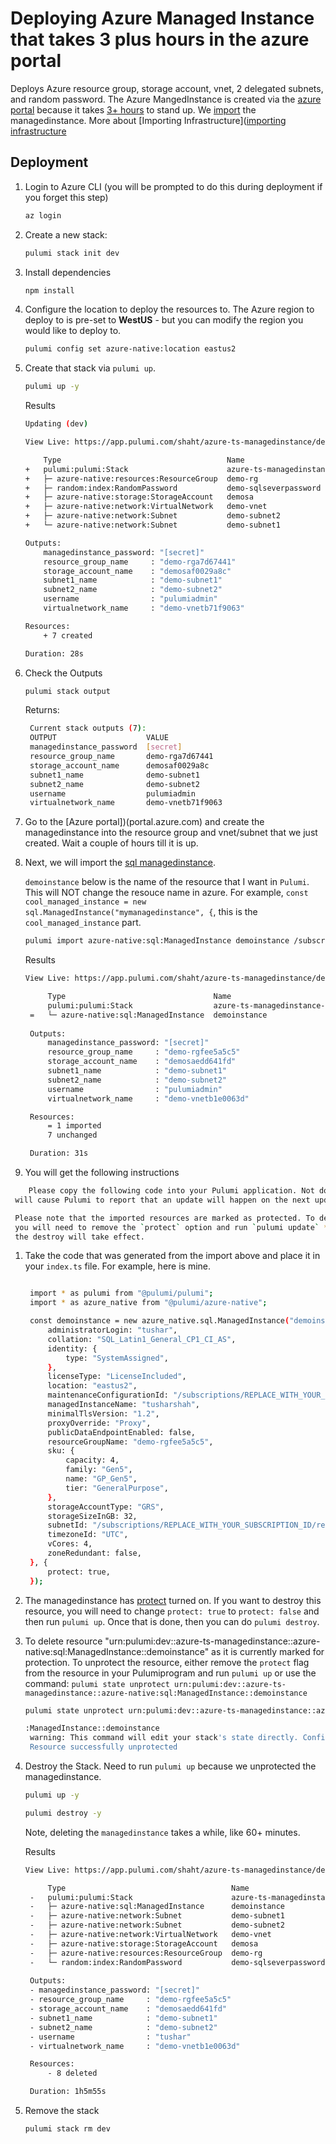 # Deploying Azure Managed Instance that takes 3 plus hours in the azure portal

Deploys Azure resource group, storage account, vnet, 2 delegated subnets, and random password. The Azure MangedInstance is created via the [azure portal](portal.azure.com) because it takes [3+ hours](images/sqlmanagedinstance_creation_time.png) to stand up. We [import](https://www.pulumi.com/registry/packages/azure-native/api-docs/sql/managedinstance/#import) the managedinstance.  More about [Importing Infrastructure]([importing infrastructure](https://www.pulumi.com/docs/guides/adopting/import/#adopting-existing-resources)


## Deployment

1. Login to Azure CLI (you will be prompted to do this during deployment if you forget this step)

    ```bash
    az login
    ```

1. Create a new stack:

    ```bash
    pulumi stack init dev
    ```
1. Install dependencies
    ```bash
    npm install
    ```
1. Configure the location to deploy the resources to.  The Azure region to deploy to is pre-set to **WestUS** - but you can modify the region you would like to deploy to.

    ```bash
    pulumi config set azure-native:location eastus2
    ```
1. Create that stack via `pulumi up`.
    ```bash
    pulumi up -y
    ```

    Results

    ```bash
    Updating (dev)

    View Live: https://app.pulumi.com/shaht/azure-ts-managedinstance/dev/updates/25

        Type                                     Name                          Status      
    +   pulumi:pulumi:Stack                      azure-ts-managedinstance-dev  created     
    +   ├─ azure-native:resources:ResourceGroup  demo-rg                       created     
    +   ├─ random:index:RandomPassword           demo-sqlseverpassword         created     
    +   ├─ azure-native:storage:StorageAccount   demosa                        created     
    +   ├─ azure-native:network:VirtualNetwork   demo-vnet                     created     
    +   ├─ azure-native:network:Subnet           demo-subnet2                  created     
    +   └─ azure-native:network:Subnet           demo-subnet1                  created     
    
    Outputs:
        managedinstance_password: "[secret]"
        resource_group_name     : "demo-rga7d67441"
        storage_account_name    : "demosaf0029a8c"
        subnet1_name            : "demo-subnet1"
        subnet2_name            : "demo-subnet2"
        username                : "pulumiadmin"
        virtualnetwork_name     : "demo-vnetb71f9063"

    Resources:
        + 7 created

    Duration: 28s

1. Check the Outputs
   ```bash
   pulumi stack output
   ```

   Returns:
   ```bash
    Current stack outputs (7):
    OUTPUT                    VALUE
    managedinstance_password  [secret]
    resource_group_name       demo-rga7d67441
    storage_account_name      demosaf0029a8c
    subnet1_name              demo-subnet1
    subnet2_name              demo-subnet2
    username                  pulumiadmin
    virtualnetwork_name       demo-vnetb71f9063
   ```

1. Go to the [Azure portal])(portal.azure.com) and create the managedinstance into the resource group and vnet/subnet that we just created.  Wait a couple
of hours till it is up.

1. Next, we will import the [sql managedinstance](https://www.pulumi.com/registry/packages/azure-native/api-docs/sql/managedinstance/#import).

   `demoinstance` below is the name of the resource that I want in `Pulumi`.  This will NOT change the resouce name in azure.
   For example, `const cool_managed_instance = new sql.ManagedInstance("mymanagedinstance", {`, this is the `cool_managed_instance` part.

   ```bash
   pulumi import azure-native:sql:ManagedInstance demoinstance /subscriptions/REPLACE_WITH_YOUR_SUBSCRIPTION_ID/resourceGroups/demo-rgfee5a5c5/providers/Microsoft.Sql/managedInstances/mymanagedinstance123
   ```

   Results
   ```bash
   View Live: https://app.pulumi.com/shaht/azure-ts-managedinstance/dev/updates/20

        Type                                 Name                          Status       
        pulumi:pulumi:Stack                  azure-ts-managedinstance-dev               
    =   └─ azure-native:sql:ManagedInstance  demoinstance                  imported     
    
    Outputs:
        managedinstance_password: "[secret]"
        resource_group_name     : "demo-rgfee5a5c5"
        storage_account_name    : "demosaedd641fd"
        subnet1_name            : "demo-subnet1"
        subnet2_name            : "demo-subnet2"
        username                : "pulumiadmin"
        virtualnetwork_name     : "demo-vnetb1e0063d"

    Resources:
        = 1 imported
        7 unchanged

    Duration: 31s
   ```

1.  You will get the following instructions
   ```bash
       Please copy the following code into your Pulumi application. Not doing so
    will cause Pulumi to report that an update will happen on the next update command.

    Please note that the imported resources are marked as protected. To destroy them
    you will need to remove the `protect` option and run `pulumi update` *before*
    the destroy will take effect.
   ```

1. Take the code that was generated from the import above and place it in your `index.ts` file. For example, here is mine.
   ```bash

    import * as pulumi from "@pulumi/pulumi";
    import * as azure_native from "@pulumi/azure-native";

    const demoinstance = new azure_native.sql.ManagedInstance("demoinstance", {
        administratorLogin: "tushar",
        collation: "SQL_Latin1_General_CP1_CI_AS",
        identity: {
            type: "SystemAssigned",
        },
        licenseType: "LicenseIncluded",
        location: "eastus2",
        maintenanceConfigurationId: "/subscriptions/REPLACE_WITH_YOUR_SUBSCRIPTION_ID/providers/Microsoft.Maintenance/publicMaintenanceConfigurations/SQL_Default",
        managedInstanceName: "tusharshah",
        minimalTlsVersion: "1.2",
        proxyOverride: "Proxy",
        publicDataEndpointEnabled: false,
        resourceGroupName: "demo-rgfee5a5c5",
        sku: {
            capacity: 4,
            family: "Gen5",
            name: "GP_Gen5",
            tier: "GeneralPurpose",
        },
        storageAccountType: "GRS",
        storageSizeInGB: 32,
        subnetId: "/subscriptions/REPLACE_WITH_YOUR_SUBSCRIPTION_ID/resourceGroups/demo-rgfee5a5c5/providers/Microsoft.Network/virtualNetworks/demo-vnetb1e0063d/subnets/demo-subnet2",
        timezoneId: "UTC",
        vCores: 4,
        zoneRedundant: false,
    }, {
        protect: true,
    });
   ```

1. The managedinstance has [protect](https://www.pulumi.com/docs/intro/concepts/resources/#protect) turned on.  If you want to destroy this resource, you
will need to change `protect: true` to `protect: false` and then run `pulumi up`.  Once that is done, then you can do `pulumi destroy`.

1. To delete resource "urn:pulumi:dev::azure-ts-managedinstance::azure-native:sql:ManagedInstance::demoinstance"
    as it is currently marked for protection. To unprotect the resource, either remove the `protect` flag from the resource in your Pulumiprogram and run `pulumi up` or use the command:
    `pulumi state unprotect urn:pulumi:dev::azure-ts-managedinstance::azure-native:sql:ManagedInstance::demoinstance`

   ```bash
   pulumi state unprotect urn:pulumi:dev::azure-ts-managedinstance::azure-native:sql:ManagedInstance::demoinstance
   ```

   ```bash
   :ManagedInstance::demoinstance
    warning: This command will edit your stack's state directly. Confirm? Yes
    Resource successfully unprotected
    ```

1. Destroy the Stack.  Need to run `pulumi up` because we unprotected the managedinstance.
   ```bash
   pulumi up -y
   ```

   ```bash
   pulumi destroy -y
   ```
   Note, deleting the `managedinstance` takes a while, like 60+ minutes.

   Results
   ```bash
   View Live: https://app.pulumi.com/shaht/azure-ts-managedinstance/dev/updates/24

        Type                                     Name                          Status      
    -   pulumi:pulumi:Stack                      azure-ts-managedinstance-dev  deleted     
    -   ├─ azure-native:sql:ManagedInstance      demoinstance                  deleted     
    -   ├─ azure-native:network:Subnet           demo-subnet1                  deleted     
    -   ├─ azure-native:network:Subnet           demo-subnet2                  deleted     
    -   ├─ azure-native:network:VirtualNetwork   demo-vnet                     deleted     
    -   ├─ azure-native:storage:StorageAccount   demosa                        deleted     
    -   ├─ azure-native:resources:ResourceGroup  demo-rg                       deleted     
    -   └─ random:index:RandomPassword           demo-sqlseverpassword         deleted     
    
    Outputs:
    - managedinstance_password: "[secret]"
    - resource_group_name     : "demo-rgfee5a5c5"
    - storage_account_name    : "demosaedd641fd"
    - subnet1_name            : "demo-subnet1"
    - subnet2_name            : "demo-subnet2"
    - username                : "tushar"
    - virtualnetwork_name     : "demo-vnetb1e0063d"

    Resources:
        - 8 deleted

    Duration: 1h5m55s
    ```

1. Remove the stack
   ```bash
   pulumi stack rm dev
   ```